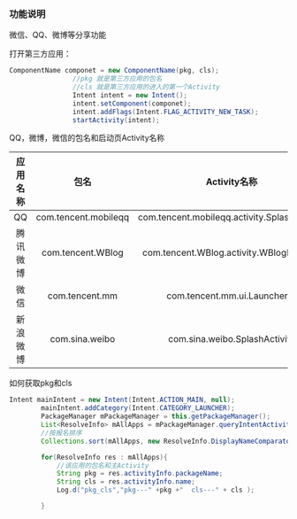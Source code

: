### 功能说明
微信、QQ、微博等分享功能




打开第三方应用：

```java
ComponentName componet = new ComponentName(pkg, cls);
                //pkg 就是第三方应用的包名
                //cls 就是第三方应用的进入的第一个Activity
                Intent intent = new Intent();
                intent.setComponent(componet);
                intent.addFlags(Intent.FLAG_ACTIVITY_NEW_TASK);
                startActivity(intent);
```

QQ，微博，微信的包名和启动页Activity名称

应用名称 | 包名| Activity名称
:----:|:----:|:-----:|
QQ | com.tencent.mobileqq | com.tencent.mobileqq.activity.SplashActivity|
腾讯微博 | com.tencent.WBlog | com.tencent.WBlog.activity.WBlogFirstRun|
微信 |com.tencent.mm| com.tencent.mm.ui.LauncherUI|
新浪微博 |com.sina.weibo| com.sina.weibo.SplashActivity|

如何获取pkg和cls
```java
Intent mainIntent = new Intent(Intent.ACTION_MAIN, null);
        mainIntent.addCategory(Intent.CATEGORY_LAUNCHER);
        PackageManager mPackageManager = this.getPackageManager();
        List<ResolveInfo> mAllApps = mPackageManager.queryIntentActivities(mainIntent, 0);
        //按报名排序
        Collections.sort(mAllApps, new ResolveInfo.DisplayNameComparator(mPackageManager));

        for(ResolveInfo res : mAllApps){
            //该应用的包名和主Activity
            String pkg = res.activityInfo.packageName;
            String cls = res.activityInfo.name;
            Log.d("pkg_cls","pkg---" +pkg +"  cls---" + cls );

        }
```

